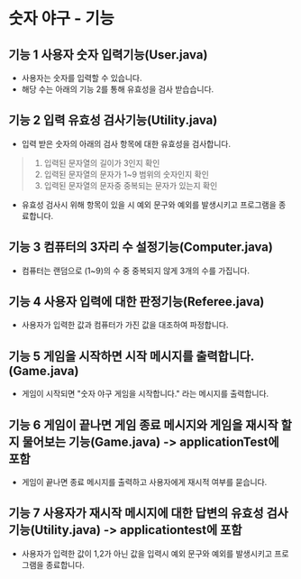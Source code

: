 # 숫자 야구 - 기능

## 기능 1 사용자 숫자 입력기능(User.java)
- 사용자는 숫자를 입력할 수 있습니다.
- 해당 수는 아래의 기능 2를 통해 유효성을 검사 받습습니다.

## 기능 2 입력 유효성 검사기능(Utility.java)
- 입력 받은 숫자의 아래의 검사 항목에 대한 유효성을 검사합니다.
> 1. 입력된 문자열의 길이가 3인지 확인
> 2. 입력된 문자열의 문자가 1~9 범위의 숫자인지 확인
> 3. 입력된 문자열의 문자중 중복되는 문자가 있는지 확인
- 유효성 검사시 위해 항목이 있을 시 예외 문구와 예외를 발생시키고 프로그램을 종료합니다.

## 기능 3 컴퓨터의 3자리 수 설정기능(Computer.java)
- 컴퓨터는 랜덤으로 (1~9)의 수 중 중복되지 않게 3개의 수를 가집니다.

## 기능 4 사용자 입력에 대한 판정기능(Referee.java)
- 사용자가 입력한 값과 컴퓨터가 가진 값을 대조하여 파정합니다.

## 기능 5 게임을 시작하면 시작 메시지를 출력합니다.(Game.java)
- 게임이 시작되면 "숫자 야구 게임을 시작합니다." 라는 메시지를 출력합니다.

## 기능 6 게임이 끝나면 게임 종료 메시지와 게임을 재시작 할지 물어보는 기능(Game.java) -> applicationTest에 포함
- 게임이 끝나면 종료 메시지를 출력하고 사용자에게 재시적 여부를 묻습니다.

## 기능 7 사용자가 재시작 메시지에 대한 답변의 유효성 검사기능(Utility.java) -> applicationtest에 포함
- 사용자가 입력한 값이 1,2가 아닌 값을 입력시 예외 문구와 예외를 발생시키고 프로그램을 종료합니다. 